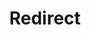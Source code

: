 ﻿---
layout: src/layouts/Redirect.astro
title: Redirect
redirect: https://octopus.com/docs/projects/deployment-process/performance
pubDate:  2023-01-01
navSearch: false
navSitemap: false
navMenu: false
---
